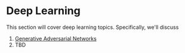 # Deep Learning

This section will cover deep learning topics. Specifically, we'll discuss

1. [Generative Adversarial Networks](./generative-adversarial-networks/overview.md)
2. TBD
